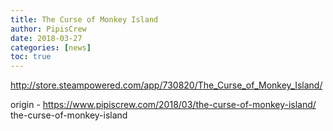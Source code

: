 ```yaml
---
title: The Curse of Monkey Island
author: PipisCrew
date: 2018-03-27
categories: [news]
toc: true
---
```


http://store.steampowered.com/app/730820/The_Curse_of_Monkey_Island/

origin - https://www.pipiscrew.com/2018/03/the-curse-of-monkey-island/ the-curse-of-monkey-island